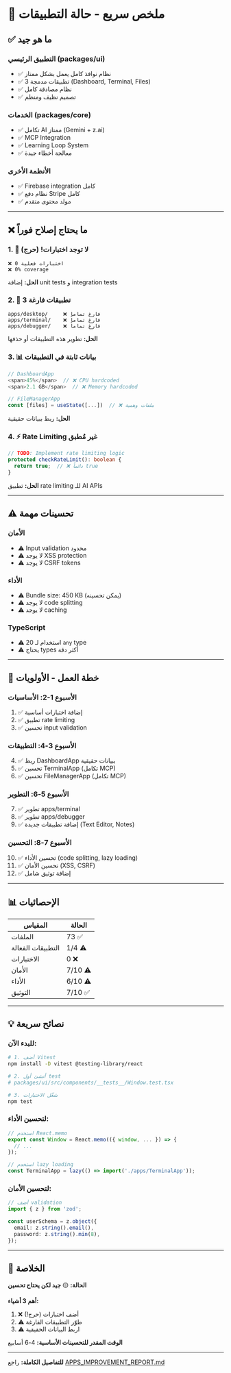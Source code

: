 # 🎯 ملخص سريع - حالة التطبيقات

## ✅ ما هو جيد

### التطبيق الرئيسي (packages/ui)
- ✅ نظام نوافذ كامل يعمل بشكل ممتاز
- ✅ 3 تطبيقات مدمجة (Dashboard, Terminal, Files)
- ✅ نظام مصادقة كامل
- ✅ تصميم نظيف ومنظم

### الخدمات (packages/core)
- ✅ تكامل AI ممتاز (Gemini + z.ai)
- ✅ MCP Integration
- ✅ Learning Loop System
- ✅ معالجة أخطاء جيدة

### الأنظمة الأخرى
- ✅ Firebase integration كامل
- ✅ نظام دفع Stripe كامل
- ✅ مولد محتوى متقدم

---

## ❌ ما يحتاج إصلاح فوراً

### 1. 🧪 لا توجد اختبارات! (حرج)
```
❌ 0 اختبارات فعلية
❌ 0% coverage
```
**الحل:** إضافة unit tests و integration tests

### 2. 📱 3 تطبيقات فارغة
```
apps/desktop/     ❌ فارغ تماماً
apps/terminal/    ❌ فارغ تماماً
apps/debugger/    ❌ فارغ تماماً
```
**الحل:** تطوير هذه التطبيقات أو حذفها

### 3. 📊 بيانات ثابتة في التطبيقات
```typescript
// DashboardApp
<span>45%</span>  // ❌ CPU hardcoded
<span>2.1 GB</span>  // ❌ Memory hardcoded

// FileManagerApp
const [files] = useState([...])  // ❌ ملفات وهمية
```
**الحل:** ربط ببيانات حقيقية

### 4. ⚡ Rate Limiting غير مُطبق
```typescript
// TODO: Implement rate limiting logic
protected checkRateLimit(): boolean {
  return true;  // ❌ دائماً true
}
```
**الحل:** تطبيق rate limiting للـ AI APIs

---

## ⚠️ تحسينات مهمة

### الأمان
- ⚠️ Input validation محدود
- ⚠️ لا يوجد XSS protection
- ⚠️ لا يوجد CSRF tokens

### الأداء
- ⚠️ Bundle size: 450 KB (يمكن تحسينه)
- ⚠️ لا يوجد code splitting
- ⚠️ لا يوجد caching

### TypeScript
- ⚠️ 20 استخدام لـ `any` type
- ⚠️ يحتاج types أكثر دقة

---

## 🎯 خطة العمل - الأولويات

### الأسبوع 1-2: الأساسيات
1. ✅ إضافة اختبارات أساسية
2. ✅ تطبيق rate limiting
3. ✅ تحسين input validation

### الأسبوع 3-4: التطبيقات
4. ✅ ربط DashboardApp ببيانات حقيقية
5. ✅ تحسين TerminalApp (تكامل MCP)
6. ✅ تحسين FileManagerApp (تكامل MCP)

### الأسبوع 5-6: التطوير
7. ✅ تطوير apps/terminal
8. ✅ تطوير apps/debugger
9. ✅ إضافة تطبيقات جديدة (Text Editor, Notes)

### الأسبوع 7-8: التحسين
10. ✅ تحسين الأداء (code splitting, lazy loading)
11. ✅ تحسين الأمان (XSS, CSRF)
12. ✅ إضافة توثيق شامل

---

## 📊 الإحصائيات

| المقياس | الحالة |
|---------|--------|
| الملفات | 73 ✅ |
| التطبيقات الفعالة | 1/4 ⚠️ |
| الاختبارات | 0 ❌ |
| الأمان | 7/10 ⚠️ |
| الأداء | 6/10 ⚠️ |
| التوثيق | 7/10 ✅ |

---

## 💡 نصائح سريعة

### للبدء الآن:
```bash
# 1. أضف Vitest
npm install -D vitest @testing-library/react

# 2. أنشئ أول test
# packages/ui/src/components/__tests__/Window.test.tsx

# 3. شغّل الاختبارات
npm test
```

### لتحسين الأداء:
```typescript
// استخدم React.memo
export const Window = React.memo(({ window, ... }) => {
  // ...
});

// استخدم lazy loading
const TerminalApp = lazy(() => import('./apps/TerminalApp'));
```

### لتحسين الأمان:
```typescript
// أضف validation
import { z } from 'zod';

const userSchema = z.object({
  email: z.string().email(),
  password: z.string().min(8),
});
```

---

## 🎉 الخلاصة

**الحالة:** 🟡 **جيد لكن يحتاج تحسين**

**أهم 3 أشياء:**
1. ❌ أضف اختبارات (حرج!)
2. ⚠️ طوّر التطبيقات الفارغة
3. ⚠️ اربط البيانات الحقيقية

**الوقت المقدر للتحسينات الأساسية:** 4-6 أسابيع

---

**للتفاصيل الكاملة:** راجع [APPS_IMPROVEMENT_REPORT.md](./APPS_IMPROVEMENT_REPORT.md)
